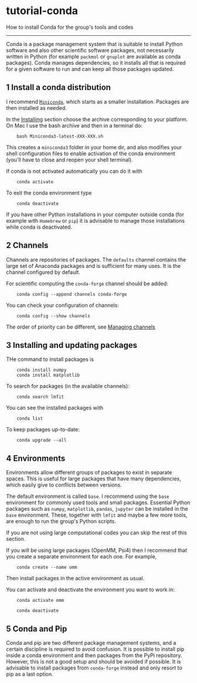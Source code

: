 # tutorial-conda

How to install Conda for the group's tools and codes

----

Conda is a package management system that is suitable to install Python software and also other scientific software packages, not necessarily written in Python (for example `packmol` or `gnuplot` are available as conda packages). Conda manages dependencies, so it installs all that is required for a given software to run and can keep all those packages updated.

## 1 Install a conda distribution

I recommend [`Miniconda`](https://docs.conda.io/en/latest/miniconda.html), which starts as a smaller installation. Packages are then installed as needed.

In the [Installing](https://docs.conda.io/en/latest/miniconda.html#installing) section choose the archive corresponding to your platform. On Mac I use the bash archive and then in a terminal do:

        bash Miniconda3-latest-XXX-XXX.sh

This creates a `miniconda3` folder in your home dir, and also modifies your shell configuration files to enable activation of the conda environment (you'll have to close and reopen your shell terminal).

If conda is not activated automatically you can do it with

        conda activate

To exit the conda environment type

        conda deactivate

If you have other Python installations in your computer outside conda (for example with `Homebrew` or `pip`) it is advisable to manage those installations while conda is deactivated.

## 2 Channels

Channels are repositories of packages. The `defaults` channel contains the large set of Anaconda packages and is sufficient for many uses. It is the channel configured by default.

For scientific computing the `conda-forge` channel should be added:

        conda config --append channels conda-forge

You can check your configuration of channels:

        conda config --show channels

The order of priority can be different, see [Managing channels](https://conda.io/projects/conda/en/latest/user-guide/tasks/manage-channels.html)


## 3 Installing and updating packages

THe command to install packages is

        conda install numpy
        conda install matplotlib

To search for packages (in the available channels):

        conda search lmfit

You can see the installed packages with

        conda list

To keep packages up-to-date:

        conda upgrade --all



## 4 Environments

Environments allow different groups of packages to exist in separate spaces. This is useful for large packages that have many dependencies, which easily give to conflicts between versions.

The default environment is called `base`. I recommend using the `base` environment for commonly used tools and small packages. Essential Python packages such as `numpy`, `matplotlib`, `pandas`, `jupyter` can be installed in the `base` environment. These, together with `lmfit` and maybe a few more tools, are enough to run the group's Python scripts.

If you are not using large computational codes you can skip the rest of this section.

If you will be using large packages (OpenMM, Psi4) then I recommend that you create a separate environment for each one. For example,

        conda create --name omm

Then install packages in the active environment as usual.

You can activate and deactivate the environment you want to work in:

        conda activate omm

        conda deactivate


## 5 Conda and Pip

Conda and pip are two different package management systems, and a certain discipline is required to avoid confusion. It is possible to install pip inside a conda environment and then packages from the PyPi repository. However, this is not a good setup and should be avoided if possible. It is advisable to install packages from `conda-forge` instead and only resort to pip as a last option.
